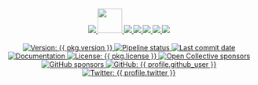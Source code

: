 <div align="center">
  <h4 align="center">
    <a href="{{ website.homepage }}" title="Megabyte Labs homepage" target="_blank">
      <img src="https://gitlab.com/megabyte-labs/assets/-/raw/master/svg/home-solid.svg" />
    </a>
    <a href="https://app.vagrantup.com/{{ variables.vagrantup_user }}/boxes/{{ variables.box_basename }}" title="{{ variables.description }} role on VagrantUp.com" target="_blank">
      <img height="50" src="https://gitlab.com/megabyte-labs/assets/-/raw/master/svg/vagrant.svg" />
    </a>
    <a href="{{ repository.group.packer }}/{{ slug }}/-/blob/master/CONTRIBUTING.md" title="Learn about contributing" target="_blank">
      <img src="https://gitlab.com/megabyte-labs/assets/-/raw/master/svg/contributing-solid.svg" />
    </a>
    <a href="{{ profile.patreon }}" title="Support us on Patreon" target="_blank">
      <img src="https://gitlab.com/megabyte-labs/assets/-/raw/master/svg/support-solid.svg" />
    </a>
    <a href="{{ chat_url }}" title="Slack chat room" target="_blank">
      <img src="https://gitlab.com/megabyte-labs/assets/-/raw/master/svg/chat-solid.svg" />
    </a>
    <a href="{{ profile.github }}/packer-{{ slug }}" title="GitHub mirror" target="_blank">
      <img src="https://gitlab.com/megabyte-labs/assets/-/raw/master/svg/github-solid.svg" />
    </a>
    <a href="{{ repository.group.packer }}/{{ slug }}" title="GitLab repository" target="_blank">
      <img src="https://gitlab.com/megabyte-labs/assets/-/raw/master/svg/gitlab-solid.svg" />
    </a>
  </h4>
  <p align="center">
    <a href="{{ repository.group.npm }}/{{ slug }}" target="_blank">
      <img alt="Version: {{ pkg.version }}" src="https://img.shields.io/badge/version-{{ pkg.version }}-blue.svg?cacheSeconds=2592000" />
    </a>
    <a href="{{ repository.group.packer }}/{{ slug }}/commits/master" target="_blank">
      <img alt="Pipeline status" src="{{ repository.group.packer }}/{{ slug }}/badges/master/pipeline.svg">
    </a>
    <a href="{{ repository.group.packer }}/{{ slug }}" target="_blank">
      <img alt="Last commit date" src="https://img.shields.io/github/last-commit/{{ profile.github_user }}/packer-{{ slug }}?logo=git&logoColor=white&style={{ badge_style }}" />
    </a>
    <a href="{{ website.documentation }}/packer" target="_blank">
      <img alt="Documentation" src="https://img.shields.io/badge/documentation-yes-brightgreen.svg?logo=readthedocs&style={{ badge_style }}" />
    </a>
    <a href="{{ repository.group.packer }}/{{ slug }}/-/raw/master/LICENSE" target="_blank">
      <img alt="License: {{ pkg.license }}" src="https://img.shields.io/badge/License-{{ pkg.license }}-yellow.svg?style={{ badge_style }}" />
    </a>
    <a href="{{ profile.opencollective }}" title="Support us on Open Collective" target="_blank">
      <img alt="Open Collective sponsors" src="https://img.shields.io/opencollective/sponsors/megabytelabs?label=Open%20Collective%20sponsors&logo=opencollective&style={{ badge_style }}" />
    </a>
    <a href="{{ profile.github }}" title="Support us on GitHub" target="_blank">
      <img alt="GitHub sponsors" src="https://img.shields.io/github/sponsors/{{ profile.github_user }}?label=GitHub%20sponsors&logo=github&style={{ badge_style }}" />
    </a>
    <a href="{{ profile.github }}" target="_blank">
      <img alt="GitHub: {{ profile.github_user }}" src="https://img.shields.io/github/followers/{{ profile.github_user }}?style=social" target="_blank" />
    </a>
    <a href="https://twitter.com/{{ profile.twitter }}" target="_blank">
      <img alt="Twitter: {{ profile.twitter }}" src="https://img.shields.io/twitter/url/https/twitter.com/{{ profile.twitter }}.svg?style=social&label=Follow%20%40{{ profile.twitter }}" />
    </a>
  </p>
</div>
